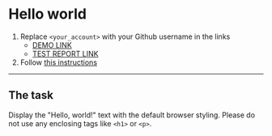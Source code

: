 # Hello world
1. Replace `<your_account>` with your Github username in the links
    - [DEMO LINK](https://VakarchukDV.github.io/layout_hello-world/) <br>
    - [TEST REPORT LINK](https://VakarchukDV.github.io/layout_hello-world/report/html_report/)
2. Follow [this instructions](https://mate-academy.github.io/layout_task-guideline/)
___

## The task 
Display the "Hello, world!" text with the default browser styling. Please do not 
use any enclosing tags like `<h1>` or `<p>`.
